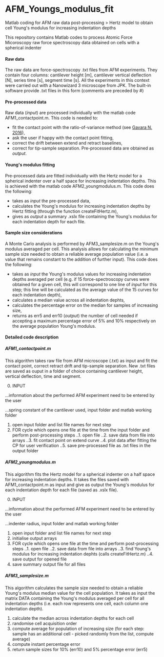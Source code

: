 # AFM_Youngs_modulus_fit
Matlab coding for AFM raw data post-processing > Hertz model to obtain cell Young's modulus for increasing indentation depths

This repository contains Matlab codes to process Atomic Force Micoroscopy raw force spectroscopy data obtained on cells with a spherical indenter

#### Raw data
The raw data are force-spectroscopy .txt files from AFM experiments. They contain four columns: cantilever height [m], cantilever vertical deflection [N], series time [s], segment time [s].
All the experiments in this context were carried out with a Nanowizard 3 microscope from JPK. The built-in software provide .txt files in this form (comments are preceded by #)

#### Pre-processed data
Raw data (_input_) are processed individually with the matlab code AFM1_contactpoint.m.
This code is needed to:
* fit the contact point with the ratio-of-variance method (see [Gavara N. 2016](https://www.nature.com/articles/srep21267)),
* ask the user if happy with the contact point fitting,
* correct the drift between extend and retract baselines,
* correct for tip-sample separation.
Pre-processed data are obtained as _output_.

#### Young's modulus fitting
Pre-processed data are fitted individually with the Hertz model for a spherical indenter over a half space for increasing indentation depths.
This is achieved with the matlab code AFM2_youngmodulus.m.
This code does the following:
* takes as _input_ the pre-processed data,
* calculates the Young's modulus for increasing indentation depths by Hertz fitting (through the function createFitHertz.m),
* gives as _output_ a summary .xslx file containing the Young's modulus for each indentation depth for each file.

#### Sample size considerations
A Monte Carlo analysis is performed by AFM3_samplesize.m on the Young's modulus averaged per cell.
This analysis allows for calculating the minimum sample size needed to obtain a reliable average population value (i.e. a value that remains constant to the addition of further input).
This code does the following:
* takes as _input_ the Young's modulus values for increasing indentation depths averaged per cell (e.g. if 15 force-spectroscopy curves were obtained for a given cell, this will correspond to one line of _input_ for this step; this line will be calculated as the average value of the 15 curves for each indentation depth),
* calculates a median value across all indentation dephts,
* calculates the percentage error on the median for samples of increasing size,
* returns as err5 and err10 (_output_) the number of cell needed if accepting a maximum percentage error of 5% and 10% respectively on the average population Young's modulus.

#### Detailed code description
##### AFM1_contactpoint.m
This algorithm takes raw file from AFM microscope (.txt) as input and fit the contact point, correct retract drift and tip-sample separation.
New .txt files are saved as ouput in a folder of choice containing cantilever height, vertical deflection, time and segment.

0. INPUT

...information about the performed AFM experiment need to be entered by the user

...spring constant of the cantilever used, input folder and matlab working folder

1. open input folder and list file names for next step
2. FOR cycle which opens one file at the time from the input folder and perform post-processing steps
..1. open file
..2. save data from file into arrays
..3. fit contact point on extend curve
..4. plot data after fitting the CP for user verification
..5. save pre-processed file as .txt files in the output folder

##### AFM2_youngmodulus.m
This algorithm fits the Hertz model for a spherical indenter on a half space for increasing indentation depths.
It takes the files saved with AFM1_contactpoint.m as input and give as output the Young's modulus for each indentation depth for each file (saved as .xslx file).

0. INPUT

...information about the performed AFM experiment need to be entered by the user

...indenter radius, input folder and matlab working folder

1. open input folder and list file names for next step
2. initialise output arrays
3. FOR cycle which opens one file at the time and perform post-processing steps
..1. open file
..2. save data from file into arrays
..3. find Young's modulus for increasing indentation dephts (calls createFitHertz.m)
..4. save output for opened file
4. save summary output file for all files

##### AFM3_samplesize.m
This algorithm calculates the sample size needed to obtain a reliable Young's modulus median value for the cell population.
It takes as input the matrix DATA containing the Young's modulus averaged per cell for all indentation depths (i.e. each row represents one cell, each column one indentation depth).

1. calculate the median across indentation depths for each cell
2. randomise cell acquisition order
3. compute average for population of increasing size (for each step: sample has an additional cell - picked randomly from the list, compute average)
4. compute instant percentage error
5. return sample sizes for 10% (err10) and 5% percentage error (err5)
